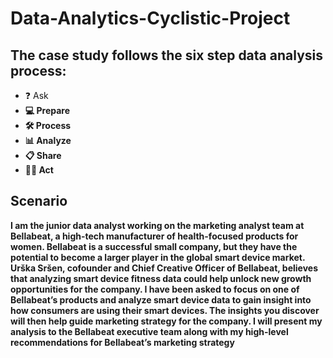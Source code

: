 # Data-Analytics-Cyclistic-Project
## The case study follows the six step data analysis process:

- ❓ Ask <b>
- 💻 Prepare
- 🛠 Process
- 📊 Analyze
- 📋 Share
- 🧗‍♀️ Act
  
## Scenario
I am the junior data analyst working on the marketing analyst team at Bellabeat, a high-tech manufacturer of health-focused
products for women. Bellabeat is a successful small company, but they have the potential to become a larger player in the
global smart device market. Urška Sršen, cofounder and Chief Creative Officer of Bellabeat, believes that analyzing smart
device fitness data could help unlock new growth opportunities for the company. I have been asked to focus on one of
Bellabeat’s products and analyze smart device data to gain insight into how consumers are using their smart devices. The
insights you discover will then help guide marketing strategy for the company. I will present my analysis to the Bellabeat
executive team along with my high-level recommendations for Bellabeat’s marketing strategy
